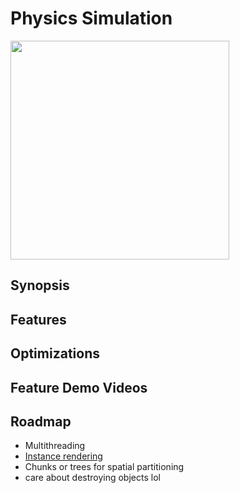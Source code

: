 # Physics Simulation

<div align="left">
  <img align="center" src="https://github.com/DeletedMyEmail/SimulationGoesBrr/assets/88390464/b8334921-acf9-445f-bd8e-af3e12ac98a8" width="350" height="350">
</div>

## Synopsis

## Features

## Optimizations

## Feature Demo Videos

## Roadmap 
- Multithreading
- [Instance rendering](https://learnopengl.com/Advanced-OpenGL/Instancing)
- Chunks or trees for spatial partitioning
- care about destroying objects lol
